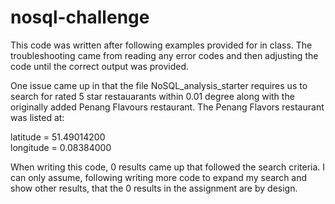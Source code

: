 # nosql-challenge
This code was written after following examples provided for in class. The troubleshooting came from reading any error codes and then adjusting the code until the correct output was provided.

One issue came up in that the file NoSQL_analysis_starter requires us to search for rated 5 star restauarants within 0.01 degree along with the originally added Penang Flavours restaurant. The Penang Flavors restaurant was listed at:

latitude = 51.49014200 <br>
longitude = 0.08384000

When writing this code, 0 results came up that followed the search criteria. I can only assume, following writing more code to expand my search and show other results, that the 0 results in the assignment are by design. 